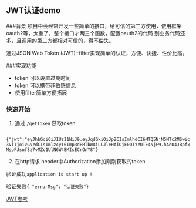 ## JWT认证demo

###背景
项目中会经常开发一些简单的接口，给可信的第三方使用，使用框架oauth2等，太重了，整个接口才两三个函数，配置oauth2的代码 别业务代码还多，且调用的第三方都相对可信的，得不偿失。

通过JSON Web Token (JWT)+filter实现简单的认证，方便、快捷、性价比高。

###实现功能

- token 可以设置过期时间
- token 可以携带非敏感信息
- 使用filter简单方便拓展


### 快速开始

1. 通过 `/getToken` 获取token


` {"jwt":"eyJhbGciOiJIUzI1NiJ9.eyJqdGkiOiJpZCIsImlhdCI6MTQ5NjM5MTc2MSwic3ViIjoiVGVzdCIsImlzcyI6Imp3dERlbW8iLCJleHAiOjE0OTYzOTE4NjF9.hAeO4JBpfxMspFJsnf8z7vMZc1UlN6W4BMIsECrOnY8"}` 

2. 在http请求 header中Authorization添加刚刚获取的token


验证成功`application is start up !` 

验证失败`{ "errorMsg": "认证失败"}`  

<a href="http://blog.leapoahead.com/2015/09/06/understanding-jwt/">JWT参考</a>